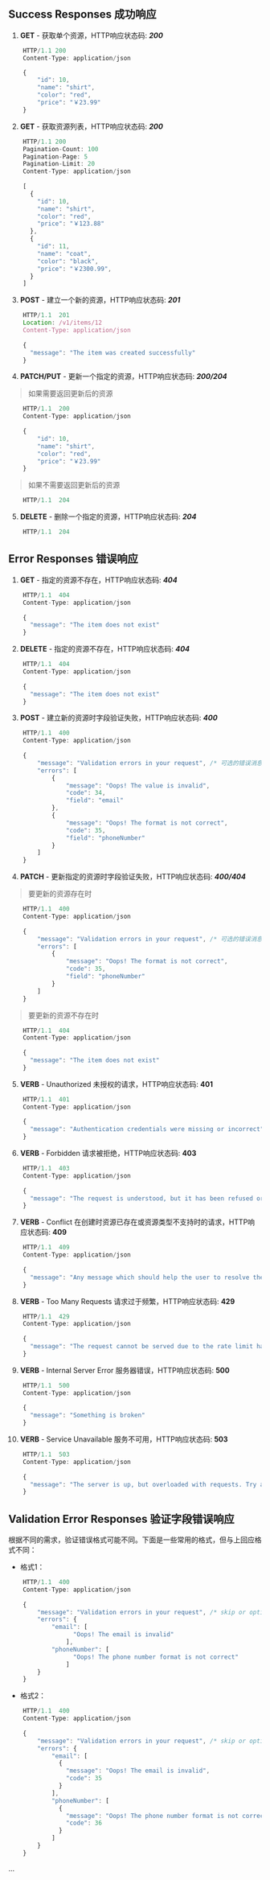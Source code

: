 ## Success Responses 成功响应

1. **GET** - 获取单个资源，HTTP响应状态码: ***200***
```javascript
    HTTP/1.1 200
    Content-Type: application/json

    {
        "id": 10,
        "name": "shirt",
        "color": "red",
        "price": "￥23.99"
    }
```
2. **GET** - 获取资源列表，HTTP响应状态码: ***200***
```javascript
    HTTP/1.1 200
    Pagination-Count: 100
    Pagination-Page: 5
    Pagination-Limit: 20
    Content-Type: application/json
    
    [
      {
        "id": 10,
        "name": "shirt",
        "color": "red",
        "price": "￥123.88"
      },
      {
        "id": 11,
        "name": "coat",
        "color": "black",
        "price": "￥2300.99",
      }
    ]
```
3. **POST** - 建立一个新的资源，HTTP响应状态码: ***201***
```javascript
    HTTP/1.1  201
    Location: /v1/items/12
    Content-Type: application/json
 
    {
      "message": "The item was created successfully"
    }
```
4. **PATCH/PUT** - 更新一个指定的资源，HTTP响应状态码: ***200/204***
> 如果需要返回更新后的资源

```javascript
    HTTP/1.1  200
    Content-Type: application/json
 
    {
        "id": 10,
        "name": "shirt",
        "color": "red",
        "price": "￥23.99"
    }
```
> 如果不需要返回更新后的资源

```javascript
    HTTP/1.1  204
```
5. **DELETE** - 删除一个指定的资源，HTTP响应状态码: ***204***
```javascript
    HTTP/1.1  204
```

## Error Responses 错误响应


1. **GET** - 指定的资源不存在，HTTP响应状态码: ***404***

```javascript
    HTTP/1.1  404
    Content-Type: application/json
 
    {
      "message": "The item does not exist"
    }
```
2. **DELETE** - 指定的资源不存在，HTTP响应状态码: ***404***
```javascript
    HTTP/1.1  404
    Content-Type: application/json
 
    {
      "message": "The item does not exist"
    }
```
3. **POST** - 建立新的资源时字段验证失败，HTTP响应状态码: ***400***
```javascript
    HTTP/1.1  400
    Content-Type: application/json
    
    {
        "message": "Validation errors in your request", /* 可选的错误消息 */
        "errors": [
            {
                "message": "Oops! The value is invalid",
                "code": 34,
                "field": "email"
            },
            {
                "message": "Oops! The format is not correct",
                "code": 35,
                "field": "phoneNumber"
            }
        ]
    }
```
4. **PATCH** - 更新指定的资源时字段验证失败，HTTP响应状态码: ***400/404***

> 要更新的资源存在时
```javascript
    HTTP/1.1  400
    Content-Type: application/json
    
    {
        "message": "Validation errors in your request", /* 可选的错误消息 */
        "errors": [
            {
                "message": "Oops! The format is not correct",
                "code": 35,
                "field": "phoneNumber"
            }
        ]
    }
```

> 要更新的资源不存在时
```javascript
    HTTP/1.1  404
    Content-Type: application/json
 
    {
      "message": "The item does not exist"
    }
```
5. **VERB** - Unauthorized 未授权的请求，HTTP响应状态码: **401**
```javascript
    HTTP/1.1  401
    Content-Type: application/json
 
    {
      "message": "Authentication credentials were missing or incorrect"
    }
```
6. **VERB** - Forbidden 请求被拒绝，HTTP响应状态码: **403**
```javascript
    HTTP/1.1  403
    Content-Type: application/json
 
    {
      "message": "The request is understood, but it has been refused or access is not allowed"
    }
```
7. **VERB** - Conflict 在创建时资源已存在或资源类型不支持时的请求，HTTP响应状态码: **409**
```javascript
    HTTP/1.1  409
    Content-Type: application/json
 
    {
      "message": "Any message which should help the user to resolve the conflict"
    }
```
8. **VERB** - Too Many Requests 请求过于频繁，HTTP响应状态码: **429**
```javascript
    HTTP/1.1  429
    Content-Type: application/json
 
    {
      "message": "The request cannot be served due to the rate limit having been exhausted for the resource"
    }
```
9. **VERB** - Internal Server Error 服务器错误，HTTP响应状态码: **500**
```javascript
    HTTP/1.1  500
    Content-Type: application/json
 
    {
      "message": "Something is broken"
    }
```
10. **VERB** - Service Unavailable 服务不可用，HTTP响应状态码: **503**
```javascript
    HTTP/1.1  503
    Content-Type: application/json
 
    {
      "message": "The server is up, but overloaded with requests. Try again later!"
    }
```

## Validation Error Responses 验证字段错误响应

根据不同的需求，验证错误格式可能不同。下面是一些常用的格式，但与上回应格式不同：

- 格式1：
```javascript
    HTTP/1.1  400
    Content-Type: application/json
    
    {
        "message": "Validation errors in your request", /* skip or optional error message */
        "errors": {
            "email": [
                  "Oops! The email is invalid"
                ],
            "phoneNumber": [
                  "Oops! The phone number format is not correct"
                ]
        }
    }
```
- 格式2：
```javascript
    HTTP/1.1  400
    Content-Type: application/json
    
    {
        "message": "Validation errors in your request", /* skip or optional error message */
        "errors": {
            "email": [
              {
                "message": "Oops! The email is invalid",
                "code": 35
              }
            ],
            "phoneNumber": [
              {
                "message": "Oops! The phone number format is not correct",
                "code": 36
              }
            ]
        }
    }
```

...
